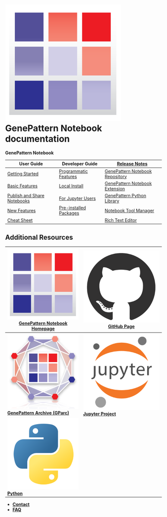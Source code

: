 
# ![genepattern](img/genepattern.png) GenePattern Notebook documentation

**GenePattern Notebook**

|User Guide|Developer Guide|[Release Notes](releases/)|
|--|--|--|
|[Getting Started](getting-started/)|[Programmatic Features](programmatic/)|[GenePattern Notebook Repository](releases/#genepattern-notebook-repository)|
|[Basic Features](basic-features/)|[Local Install](local-installation/)|[GenePattern Notebook Extension](releases/#genepattern-notebook-extension)|
|[Publish and Share Notebooks](publish/)|[For Jupyter Users](jupyter-users)|[GenePattern Python Library](releases/#genepattern-python-library)|
|[New Features](new-features/)|[Pre-installed Packages](packages/)|[Notebook Tool Manager](releases/#notebook-tool-manager)||
|[Cheat Sheet](cheat-sheet/)||[Rich Text Editor](releases/#rich-text-editor)||

## Additional Resources

|[![genepattern](img/genepattern.png) GenePattern Notebook Homepage](https://genepattern-notebook.org)|[![github](img/github.png) **GitHub Page**](https://github.com/genepattern/genepattern-notebook)|
|-|-|
|[![gparc](img/gparc.png) **GenePattern Archive (GParc)**](http://www.gparc.org/)|[![jupyter](img/jupyter.png) **Jupyter Project**](http://jupyter.org/)|
|[![python](img/python.png) **Python**](https://www.python.org/)|

- [**Contact**](contact/)
- [**FAQ**](faq/)